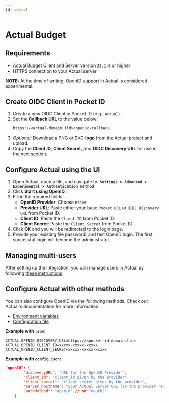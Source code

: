 ```yaml
---
id: actual
---
```

# Actual Budget

## Requirements

- [Actual Budget](https://actualbudget.org/docs/experimental/oauth-auth) Client and Server version `25.1.0` or higher
- HTTPS connection to your Actual server

**NOTE:** At the time of writing, OpenID support in Actual is considered experimental.

## Create OIDC Client in Pocket ID
1. Create a new OIDC Client in Pocket ID (e.g., `actual`).
2. Set the **Callback URL** to the value below:
    ```
    https://<actual-domain.tld>/openid/callback
    ```
3. *Optional:* Download a PNG or SVG **logo** from the [Actual project](https://github.com/actualbudget/actual) and upload.
4. Copy the **Client ID**, **Client Secret**, and **OIDC Discovery URL** for use in the next section.

## Configure Actual using the UI
1. Open Actual, open a file, and navigate to:
   **`Settings > Advanced > Experimental > Authentication method`**
2. Click **Start using OpenID**.
3. Fill in the required fields:
   - **OpenID Provider**: Choose `Other`
   - **Provider URL**: Paste either your base `Pocket URL` or `OIDC Discovery URL` from Pocket ID.
   - **Client ID**: Paste the `Client ID` from Pocket ID.
   - **Client Secret**: Paste the `Client Secret` from Pocket ID.
5. Click **OK** and you will be redirected to the login page.
6. Provide your existing file password, and test OpenID login. The first successful login will become the administrator.

## Managing multi-users

After setting up the integration, you can manage users in Actual by following [these instructions](https://www.actualbudget.com/docs/experimental/multi-user).

## Configure Actual with other methods
You can also configure OpenID via the following methods. Check out Actual's documentation for more information.

- [Environment variables](https://actualbudget.org/docs/experimental/oauth-auth/#configuration-using-environment-variables)
- [Configuration file](https://actualbudget.org/docs/experimental/oauth-auth/#configuration-using-a-configuration-file)


**Example with `.env`:**
```
ACTUAL_OPENID_DISCOVERY_URL=https://<pocket-id-domain.tld>
ACTUAL_OPENID_CLIENT_ID=xxxxx-xxxxx-xxxxx
ACTUAL_OPENID_CLIENT_SECRET=xxxxx-xxxxx-xxxxx
```

**Example with `config.json`:**
```json
"openId": {
        "discoveryURL": "URL for the OpenID Provider",
        "client_id": "client_id given by the provider",
        "client_secret": "client_secret given by the provider",
        "server_hostname": "your Actual Server URL (so the provider redirects you to this)",
        "authMethod": "openid" // or "oauth2"
    }
```
